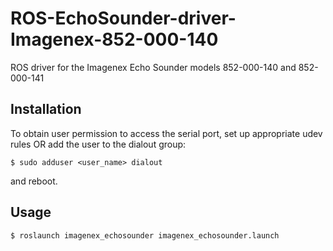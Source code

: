 # ROS-EchoSounder-driver-Imagenex-852-000-140
ROS driver for the Imagenex Echo Sounder models 852-000-140 and 852-000-141

## Installation

To obtain user permission to access the serial port, set up appropriate udev rules OR add the user to the dialout group: 

```console
$ sudo adduser <user_name> dialout
```

and reboot.

## Usage

```console
$ roslaunch imagenex_echosounder imagenex_echosounder.launch
```
